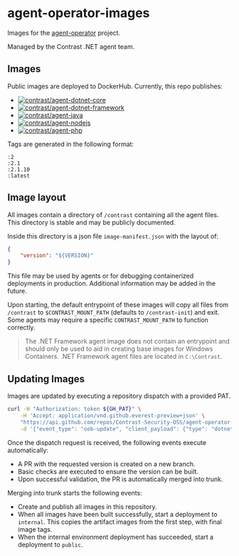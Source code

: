 # agent-operator-images

Images for the [agent-operator](https://github.com/Contrast-Security-OSS/agent-operator) project.

Managed by the Contrast .NET agent team.

## Images

Public images are deployed to DockerHub. Currently, this repo publishes:


- [![contrast/agent-dotnet-core](https://img.shields.io/docker/v/contrast/agent-dotnet-core?label=contrast%2Fagent-dotnet-core&logo=docker&logoColor=white&style=flat-square&cacheSeconds=10800)](https://hub.docker.com/r/contrast/agent-dotnet-core)
- [![contrast/agent-dotnet-framework](https://img.shields.io/docker/v/contrast/agent-dotnet-framework?label=contrast%2Fagent-dotnet-framework&logo=docker&logoColor=white&style=flat-square&cacheSeconds=10800)](https://hub.docker.com/r/contrast/agent-dotnet-framework)
- [![contrast/agent-java](https://img.shields.io/docker/v/contrast/agent-java?label=contrast%2Fagent-java&logo=docker&logoColor=white&style=flat-square&cacheSeconds=10800)](https://hub.docker.com/r/contrast/agent-java)
- [![contrast/agent-nodejs](https://img.shields.io/docker/v/contrast/agent-nodejs?label=contrast%2Fagent-nodejs&logo=docker&logoColor=white&style=flat-square&cacheSeconds=10800)](https://hub.docker.com/r/contrast/agent-nodejs)
- [![contrast/agent-php](https://img.shields.io/docker/v/contrast/agent-php?label=contrast%2Fagent-php&logo=docker&logoColor=white&style=flat-square&cacheSeconds=10800)](https://hub.docker.com/r/contrast/agent-php)


Tags are generated in the following format:

```
:2
:2.1
:2.1.10
:latest
```

## Image layout

All images contain a directory of `/contrast` containing all the agent files. This directory is stable and may be publicly documented.

Inside this directory is a json file `image-manifest.json` with the layout of:

```json
{
    "version": "${VERSION}"
}
```

This file may be used by agents or for debugging containerized deployments in production. Additional information may be added in the future.

Upon starting, the default entrypoint of these images will copy all files from `/contrast` to `$CONTRAST_MOUNT_PATH` (defaults to `/contrast-init`) and exit. Some agents may require a specific `CONTRAST_MOUNT_PATH` to function correctly.

> The .NET Framework agent image does not contain an entrypoint and should only be used to aid in creating base images for Windows Containers. .NET Framework agent files are located in `C:\Contrast`.

## Updating Images

Images are updated by executing a repository dispatch with a provided PAT.

```bash
curl -H "Authorization: token ${GH_PAT}" \
    -H 'Accept: application/vnd.github.everest-preview+json' \
    "https://api.github.com/repos/Contrast-Security-OSS/agent-operator-images/dispatches" \
    -d '{"event_type": "oob-update", "client_payload": {"type": "dotnet-core", "version": "2.1.12"}}'
```

Once the dispatch request is received, the following events execute automatically:

- A PR with the requested version is created on a new branch.
- Basic checks are executed to ensure the version can be built.
- Upon successful validation, the PR is automatically merged into trunk.

Merging into trunk starts the following events:

- Create and publish all images in this repository.
- When all images have been built successfully, start a deployment to `internal`. This copies the artifact images from the first step, with final image tags.
- When the internal environment deployment has succeeded, start a deployment to `public`.
